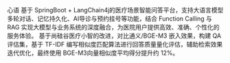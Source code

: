 心语
基于 SpringBoot + LangChain4j的医疗场景智能问答平台，支持大语言模型多轮对话、记忆持久化、AI导诊与预约挂号等功能，结合 Function Calling 与 RAG 实现大模型与业务系统的深度融合，为医院用户提供高效、准确、个性化的服务体验。
基于尚硅谷医疗小智的改进，对比通义/BGE-M3 嵌入效果，构建 QA 评估集，基于 TF-IDF 编写相似度匹配算法进行回答质量量化评估，辅助检索效果迭代优化，最终使用 BGE-M3向量相似度平均得分提升约 12%。
